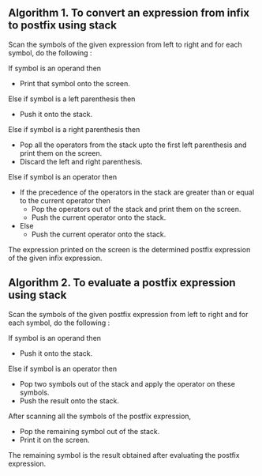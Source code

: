 ## **Algorithm 1. To convert an expression from infix to postfix using stack**

Scan the symbols of the given expression from left to right and for each symbol, do the following :

If symbol is an operand then
- Print that symbol onto the screen.

Else if symbol is a left parenthesis then
- Push it onto the stack.

Else if symbol is a right parenthesis then
- Pop all the operators from the stack upto the first left parenthesis and print them on the screen.
- Discard the left and right parenthesis.

Else if symbol is an operator then
- If the precedence of the operators in the stack are greater than or equal to the current operator then
    - Pop the operators out of the stack and print them on the screen.
    - Push the current operator onto the stack.
- Else
    - Push the current operator onto the stack.

The expression printed on the screen is the determined postfix expression of the given infix expression.

## **Algorithm 2. To evaluate a postfix expression using stack**

Scan the symbols of the given postfix expression from left to right and for each symbol, do the following :

If symbol is an operand then
- Push it onto the stack.

Else if symbol is an operator then
- Pop two symbols out of the stack and apply the operator on these symbols.
- Push the result onto the stack.

After scanning all the symbols of the postfix expression,
- Pop the remaining symbol out of the stack.
- Print it on the screen.

The remaining symbol is the result obtained after evaluating the postfix expression. 